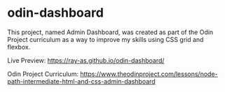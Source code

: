 # odin-dashboard
This project, named Admin Dashboard, was created as part of the Odin Project curriculum as a way to improve my skills using CSS grid and flexbox. 

Live Preview: https://ray-as.github.io/odin-dashboard/

Odin Project Curriculum: https://www.theodinproject.com/lessons/node-path-intermediate-html-and-css-admin-dashboard
